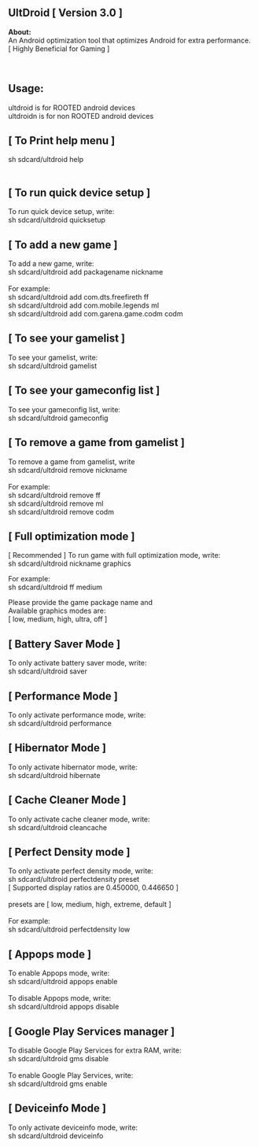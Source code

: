 <h2> UltDroid [ Version 3.0 ] </h2> 
<p><b>About:</b></br>
An Android optimization tool that optimizes Android for extra performance.<br>
[ Highly Beneficial for Gaming ]</p>
</br>

<h2> Usage:</h2>
<p> 
  ultdroid is for ROOTED android devices <br>
  ultdroidn is for non ROOTED android devices <br>

  <h2> [ To Print help menu ] </h2>
  sh sdcard/ultdroid help <br>
  <br>
  <h2> [ To run quick device setup ] </h2>
To run quick device setup, write: <br>
sh sdcard/ultdroid quicksetup <br>


<h2> [ To add a new game ] </h2>
To add a new game, write: <br>
sh sdcard/ultdroid add packagename nickname <br>
<br>
For example: <br>
sh sdcard/ultdroid add com.dts.freefireth ff <br>
sh sdcard/ultdroid add com.mobile.legends ml <br>
sh sdcard/ultdroid add com.garena.game.codm codm <br>


<h2> [ To see your gamelist ] </h2>
To see your gamelist, write: <br>
sh sdcard/ultdroid gamelist <br>


<h2> [ To see your gameconfig list ] </h2>
To see your gameconfig list, write: <br>
sh sdcard/ultdroid gameconfig <br>


<h2> [ To remove a game from gamelist ] </h2>
To remove a game from gamelist, write <br>
sh sdcard/ultdroid remove nickname <br>
<br>
For example: <br>
sh sdcard/ultdroid remove ff <br>
sh sdcard/ultdroid remove ml <br>
sh sdcard/ultdroid remove codm <br>


<h2> [ Full optimization mode ] </h2>
    [ Recommended ]
To run game with full optimization mode, write: <br>
sh sdcard/ultdroid nickname graphics <br>

For example: <br>
sh sdcard/ultdroid ff medium <br>

Please provide the game package name and <br>
Available graphics modes are: <br>
[ low, medium, high, ultra, off ] <br>


<h2> [ Battery Saver Mode ] </h2>
To only activate battery saver mode, write: <br>
sh sdcard/ultdroid saver <br>


<h2> [ Performance Mode ] </h2>
To only activate performance mode, write: <br>
sh sdcard/ultdroid performance <br>


<h2> [ Hibernator Mode ] </h2>
To only activate hibernator mode, write: <br>
sh sdcard/ultdroid hibernate <br>


<h2> [ Cache Cleaner Mode ] </h2>
To only activate cache cleaner mode, write: <br>
sh sdcard/ultdroid cleancache <br>


<h2> [ Perfect Density mode ] </h2>
To only activate perfect density mode, write: <br>
sh sdcard/ultdroid perfectdensity preset <br>
[ Supported display ratios are 0.450000, 0.446650 ] <br>
<br>
presets are [ low, medium, high, extreme, default ] <br>
<br>
For example: <br>
sh sdcard/ultdroid perfectdensity low <br>



<h2> [ Appops mode ] </h2>
To enable Appops mode, write: <br>
sh sdcard/ultdroid appops enable <br>
<br>
To disable Appops mode, write: <br>
sh sdcard/ultdroid appops disable <br>



<h2> [ Google Play Services manager ] </h2>
To disable Google Play Services for extra RAM, write: <br>
sh sdcard/ultdroid gms disable <br>
<br>
To enable Google Play Services, write: <br>
sh sdcard/ultdroid gms enable <br>


<h2> [ Deviceinfo Mode ] </h2>
To only activate deviceinfo mode, write: <br>
sh sdcard/ultdroid deviceinfo <br>

</p>
